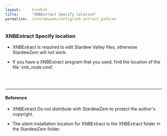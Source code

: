 ```yaml
---
layout:     kindlet
title:      "XNBExtract Specify location"
permalink:  /stardewzem/config/xnb_extract_path/en
---
```


### **XNBExtract Specify location**

* XNBExtract is required to edit Stardew Valley files, otherwise StardewZem will not work.

* If you have a XNBExtract program that you used, find the location of the file 'xnb_node.cmd'.

<br/>
<br/>

---
#### **Reference**

* XNBExtract Do not distribute with StardewZem to protect the author's copyright.

* The silent installation location for XNBExtract is the XNBExtract folder in the StardewZem folder.

<br/>
<br/>

